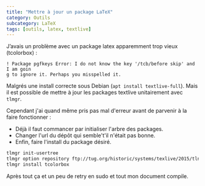 ```yaml
---
title: "Mettre à jour un package LaTeX"
category: Outils
subcategory: LaTeX
tags: [outils, latex, textlive]
---
```


J’avais un problème avec un package latex apparemment trop vieux (tcolorbox) :

```
! Package pgfkeys Error: I do not know the key '/tcb/before skip' and I am goin
g to ignore it. Perhaps you misspelled it.
```

Malgrés une install correcte sous Debian (`apt install textlive-full`). Mais il est possible de mettre à jour les packages textlive unitairement avec `tlmgr`. 

Cependant j'ai quand même pris pas mal d'erreur avant de parvenir à la faire fonctionner :

 * Déjà il faut commancer par initialiser l'arbre des packages.
 * Changer l'url du dépôt qui semble't'il n'était pas bonne.
 * Enfin, faire l'install du package désiré.
 
```bash
tlmgr init-usertree
tlmgr option repository ftp://tug.org/historic/systems/texlive/2015/tlnet-final
tlmgr install tcolorbox
```

Après tout ça et un peu de retry en sudo et tout mon document compile.
